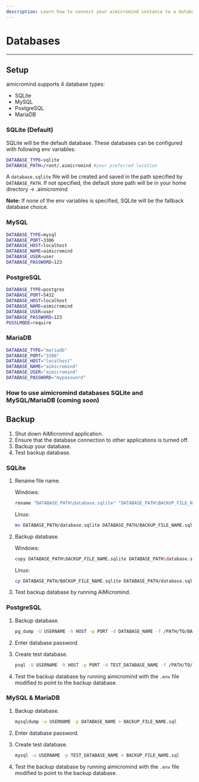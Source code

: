 ```yaml
---
description: Learn how to connect your aimicromind instance to a database
---
```


# Databases

---

## Setup

aimicromind supports 4 database types:

- SQLite
- MySQL
- PostgreSQL
- MariaDB

### SQLite (Default)

SQLite will be the default database. These databases can be configured with following env variables:

```sh
DATABASE_TYPE=sqlite
DATABASE_PATH=/root/.aimicromind #your preferred location
```

A `database.sqlite` file will be created and saved in the path specified by `DATABASE_PATH`. If not specified, the default store path will be in your home directory -> .aimicromind

**Note:** If none of the env variables is specified, SQLite will be the fallback database choice.

### MySQL

```sh
DATABASE_TYPE=mysql
DATABASE_PORT=3306
DATABASE_HOST=localhost
DATABASE_NAME=aimicromind
DATABASE_USER=user
DATABASE_PASSWORD=123
```

### PostgreSQL

```sh
DATABASE_TYPE=postgres
DATABASE_PORT=5432
DATABASE_HOST=localhost
DATABASE_NAME=aimicromind
DATABASE_USER=user
DATABASE_PASSWORD=123
PGSSLMODE=require
```

### MariaDB

```bash
DATABASE_TYPE="mariadb"
DATABASE_PORT="3306"
DATABASE_HOST="localhost"
DATABASE_NAME="aimicromind"
DATABASE_USER="aimicromind"
DATABASE_PASSWORD="mypassword"
```

### How to use aimicromind databases SQLite and MySQL/MariaDB (coming soon)

## Backup

1. Shut down AiMicromind application.
2. Ensure that the database connection to other applications is turned off.
3. Backup your database.
4. Test backup database.

### SQLite

1. Rename file name.

   Windows:

   ```bash
   rename "DATABASE_PATH\database.sqlite" "DATABASE_PATH\BACKUP_FILE_NAME.sqlite"
   ```

   Linux:

   ```bash
   mv DATABASE_PATH/database.sqlite DATABASE_PATH/BACKUP_FILE_NAME.sqlite
   ```

2. Backup database.

   Windows:

   ```bash
   copy DATABASE_PATH\BACKUP_FILE_NAME.sqlite DATABASE_PATH\database.sqlite
   ```

   Linux:

   ```bash
   cp DATABASE_PATH/BACKUP_FILE_NAME.sqlite DATABASE_PATH/database.sqlite
   ```

3. Test backup database by running AiMicromind.

### PostgreSQL

1. Backup database.

   ```bash
   pg_dump -U USERNAME -h HOST -p PORT -d DATABASE_NAME -f /PATH/TO/BACKUP_FILE_NAME.sql
   ```

2. Enter database password.
3. Create test database.
   ```bash
   psql -U USERNAME -h HOST -p PORT -d TEST_DATABASE_NAME -f /PATH/TO/BACKUP_FILE_NAME.sql
   ```
4. Test the backup database by running aimicromind with the `.env` file modified to point to the backup database.

### MySQL & MariaDB

1. Backup database.

   ```bash
   mysqldump -u USERNAME -p DATABASE_NAME > BACKUP_FILE_NAME.sql
   ```

2. Enter database password.
3. Create test database.
   ```bash
   mysql -u USERNAME -p TEST_DATABASE_NAME < BACKUP_FILE_NAME.sql
   ```
4. Test the backup database by running aimicromind with the `.env` file modified to point to the backup database.
